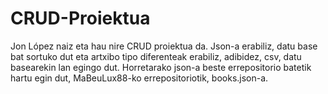 # CRUD-Proiektua
Jon López naiz eta hau nire CRUD proiektua da. Json-a erabiliz, datu base bat sortuko dut eta artxibo tipo diferenteak erabiliz, adibidez, csv, datu basearekin lan egingo dut. Horretarako json-a beste errepositorio batetik hartu egin dut, MaBeuLux88-ko errepositoriotik, books.json-a.
